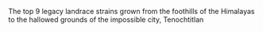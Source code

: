 The top 9 legacy landrace strains grown from the foothills of the Himalayas to the hallowed grounds of the impossible city, Tenochtitlan 
